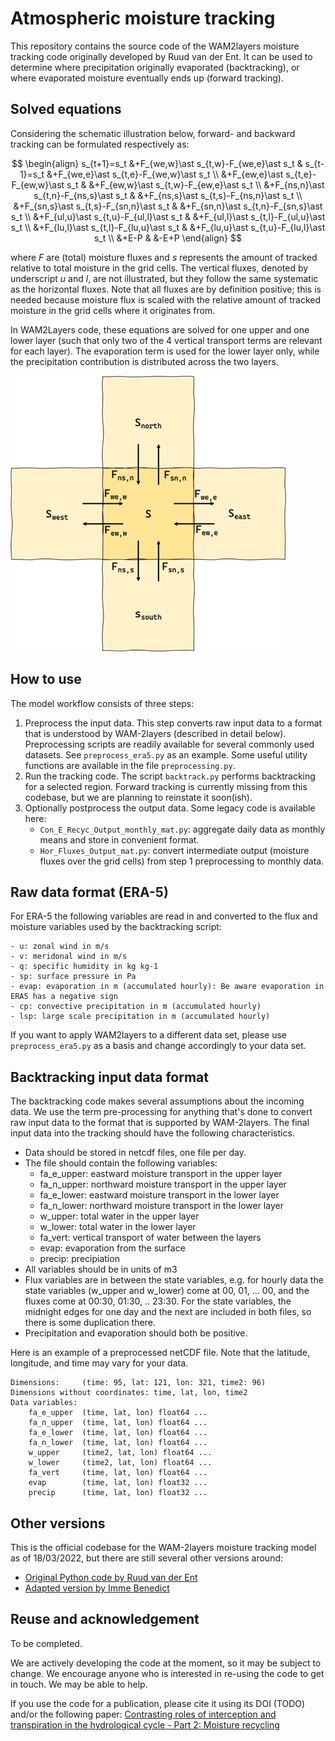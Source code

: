 # Atmospheric moisture tracking

This repository contains the source code of the WAM2layers moisture tracking
code originally developed by Ruud van der Ent. It can be used to determine where
precipitation originally evaporated (backtracking), or where evaporated moisture
eventually ends up (forward tracking).


## Solved equations
Considering the schematic illustration below, forward- and backward tracking can
be formulated respectively as:

$$
\begin{align}
s_{t+1}=s_t &+F_{we,w}\ast s_{t,w}-F_{we,e}\ast s_t & s_{t-1}=s_t &+F_{we,e}\ast s_{t,e}-F_{we,w}\ast s_t \\
            &+F_{ew,e}\ast s_{t,e}-F_{ew,w}\ast s_t &             &+F_{ew,w}\ast s_{t,w}-F_{ew,e}\ast s_t \\
            &+F_{ns,n}\ast s_{t,n}-F_{ns,s}\ast s_t &             &+F_{ns,s}\ast s_{t,s}-F_{ns,n}\ast s_t \\
            &+F_{sn,s}\ast s_{t,s}-F_{sn,n}\ast s_t &             &+F_{sn,n}\ast s_{t,n}-F_{sn,s}\ast s_t \\
            &+F_{ul,u}\ast s_{t,u}-F_{ul,l}\ast s_t &             &+F_{ul,l}\ast s_{t,l}-F_{ul,u}\ast s_t \\
            &+F_{lu,l}\ast s_{t,l}-F_{lu,u}\ast s_t &             &+F_{lu,u}\ast s_{t,u}-F_{lu,l}\ast s_t \\
            &+E-P                                   &             &-E+P
\end{align}
$$

where $F$ are (total) moisture fluxes and $s$ represents the amount of tracked
relative to total moisture in the grid cells. The vertical fluxes, denoted by
underscript $u$ and $l$, are not illustrated, but they follow the same
systematic as the horizontal fluxes. Note that all fluxes are by definition
positive; this is needed because moisture flux is scaled with the relative
amount of tracked moisture in the grid cells where it originates from.

In WAM2Layers code, these equations are solved for one upper and one lower layer
(such that only two of the 4 vertical transport terms are relevant for each
layer). The evaporation term is used for the lower layer only, while the
precipitation contribution is distributed across the two layers.

![image](illustration_horizontal_fluxes.png)


## How to use

The model workflow consists of three steps:

1. Preprocess the input data. This step converts raw input data to a format that
   is understood by WAM-2layers (described in detail below). Preprocessing
   scripts are readily available for several commonly used datasets. See
   `preprocess_era5.py` as an example. Some useful utility functions are
   available in the file `preprocessing.py`.
2. Run the tracking code. The script `backtrack.py` performs backtracking for a
   selected region. Forward tracking is currently missing from this codebase,
   but we are planning to reinstate it soon(ish).
3. Optionally postprocess the output data. Some legacy code is available here:
   - `Con_E_Recyc_Output_monthly_mat.py`: aggregate daily data as monthly means
     and store in convenient format.
   - `Hor_Fluxes_Output_mat.py`: convert intermediate output (moisture fluxes over the grid cells) from step 1
     preprocessing to monthly data.


## Raw data format (ERA-5)
For ERA-5 the following variables are read in and converted to the flux and moisture variables used by the backtracking script:

    - u: zonal wind in m/s
    - v: meridonal wind in m/s
    - q: specific humidity in kg kg-1
    - sp: surface pressure in Pa
    - evap: evaporation in m (accumulated hourly): Be aware evaporation in ERA5 has a negative sign
    - cp: convective precipitation in m (accumulated hourly)
    - lsp: large scale precipitation in m (accumulated hourly)
If you want to apply WAM2layers to a different data set, please use `preprocess_era5.py` as a basis and change accordingly to your data set.

## Backtracking input data format
The backtracking code makes several assumptions about the incoming data. We use
the term pre-processing for anything that's done to convert raw input data to
the format that is supported by WAM-2layers. The final input data into the
tracking should have the following characteristics.

- Data should be stored in netcdf files, one file per day.
- The file should contain the following variables:
   - fa_e_upper: eastward moisture transport in the upper layer
   - fa_n_upper: northward moisture transport in the upper layer
   - fa_e_lower: eastward moisture transport in the lower layer
   - fa_n_lower: northward moisture transport in the lower layer
   - w_upper: total water in the upper layer
   - w_lower: total water in the lower layer
   - fa_vert: vertical transport of water between the layers
   - evap: evaporation from the surface
   - precip: precipiation
- All variables should be in units of m3
- Flux variables are in between the state variables, e.g. for hourly data the
  state variables (w_upper and w_lower) come at 00, 01, ... 00, and the fluxes
  come at 00:30, 01:30, .. 23:30. For the state variables, the midnight edges
  for one day and the next are included in both files, so there is some
  duplication there.
- Precipitation and evaporation should both be positive.

Here is an example of a preprocessed netCDF file. Note that the latitude,
longitude, and time may vary for your data.

```
Dimensions:     (time: 95, lat: 121, lon: 321, time2: 96)
Dimensions without coordinates: time, lat, lon, time2
Data variables:
    fa_e_upper  (time, lat, lon) float64 ...
    fa_n_upper  (time, lat, lon) float64 ...
    fa_e_lower  (time, lat, lon) float64 ...
    fa_n_lower  (time, lat, lon) float64 ...
    w_upper     (time2, lat, lon) float64 ...
    w_lower     (time2, lat, lon) float64 ...
    fa_vert     (time, lat, lon) float64 ...
    evap        (time, lat, lon) float32 ...
    precip      (time, lat, lon) float32 ...
```

## Other versions

This is the official codebase for the WAM-2layers moisture tracking model as of
18/03/2022, but there are still several other versions around:

- [Original Python code by Ruud van der Ent](https://github.com/ruudvdent/WAM2layersPython)
- [Adapted version by Imme Benedict](https://github.com/Imme1992/moisture_tracking_mississippi)

## Reuse and acknowledgement
To be completed.

We are actively developing the code at the moment, so it may be subject to
change. We encourage anyone who is interested in re-using the code to get in
touch. We may be able to help.

If you use the code for a publication, please cite it using its DOI (TODO)
and/or the following paper: [Contrasting roles of interception and transpiration
in the hydrological cycle - Part 2: Moisture
recycling](https://doi.org/10.5194/esd-5-471-2014)
